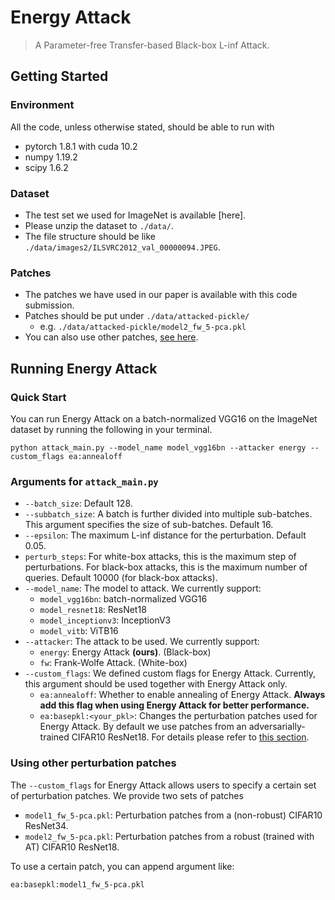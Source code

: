 # Energy Attack

> A Parameter-free Transfer-based Black-box L-inf Attack.

## Getting Started

### Environment

All the code, unless otherwise stated, should be able to run with

- pytorch 1.8.1 with cuda 10.2
- numpy 1.19.2
- scipy 1.6.2

### Dataset

- The test set we used for ImageNet is available [here].
- Please unzip the dataset to `./data/`.
- The file structure should be like `./data/images2/ILSVRC2012_val_00000094.JPEG`.

### Patches

- The patches we have used in our paper is available with this code submission.
- Patches should be put under `./data/attacked-pickle/`
  - e.g. `./data/attacked-pickle/model2_fw_5-pca.pkl`
- You can also use other patches, [see here](#using-other-perturbation-patches).

## Running Energy Attack

### Quick Start

You can run Energy Attack on a batch-normalized VGG16 on the ImageNet dataset by running the following in your terminal.

```shell
python attack_main.py --model_name model_vgg16bn --attacker energy --custom_flags ea:annealoff
```

### Arguments for `attack_main.py`

- `--batch_size`: Default 128.
- `--subbatch_size`: A batch is further divided into multiple sub-batches. This argument specifies the size of sub-batches. Default 16.
- `--epsilon`: The maximum L-inf distance for the perturbation. Default 0.05.
- `perturb_steps`: For white-box attacks, this is the maximum step of perturbations. For black-box attacks, this is the maximum number of queries. Default 10000 (for black-box attacks).
- `--model_name`: The model to attack. We currently support:
  - `model_vgg16bn`: batch-normalized VGG16
  - `model_resnet18`: ResNet18
  - `model_inceptionv3`: InceptionV3
  - `model_vitb`: ViTB16
- `--attacker`: The attack to be used. We currently support:
  - `energy`: Energy Attack **(ours)**. (Black-box)
  - `fw`: Frank-Wolfe Attack. (White-box)
- `--custom_flags`: We defined custom flags for Energy Attack. Currently, this argument should be used together with Energy Attack only.
  - `ea:annealoff`: Whether to enable annealing of Energy Attack. **Always add this flag when using Energy Attack for better performance.**
  - `ea:basepkl:<your_pkl>`: Changes the perturbation patches used for Energy Attack. By default we use patches from an adversarially-trained CIFAR10 ResNet18. For details please refer to [this section](#using-other-perturbation-patches).

### Using other perturbation patches

The `--custom_flags` for Energy Attack allows users to specify a certain set of perturbation patches. We provide two sets of patches

- `model1_fw_5-pca.pkl`: Perturbation patches from a (non-robust) CIFAR10 ResNet34.
- `model2_fw_5-pca.pkl`: Perturbation patches from a robust (trained with AT) CIFAR10 ResNet18.

To use a certain patch, you can append argument like:

```shell
ea:basepkl:model1_fw_5-pca.pkl
```
